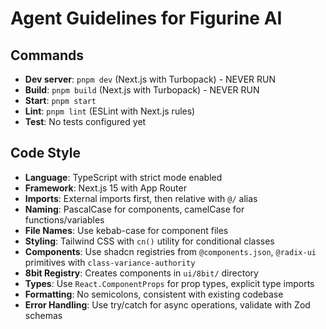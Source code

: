 # Agent Guidelines for Figurine AI

## Commands
- **Dev server**: `pnpm dev` (Next.js with Turbopack) - NEVER RUN
- **Build**: `pnpm build` (Next.js with Turbopack) - NEVER RUN
- **Start**: `pnpm start`
- **Lint**: `pnpm lint` (ESLint with Next.js rules)
- **Test**: No tests configured yet

## Code Style
- **Language**: TypeScript with strict mode enabled
- **Framework**: Next.js 15 with App Router
- **Imports**: External imports first, then relative with `@/` alias
- **Naming**: PascalCase for components, camelCase for functions/variables
- **File Names**: Use kebab-case for component files
- **Styling**: Tailwind CSS with `cn()` utility for conditional classes
- **Components**: Use shadcn registries from `@components.json`, `@radix-ui` primitives with `class-variance-authority`
- **8bit Registry**: Creates components in `ui/8bit/` directory
- **Types**: Use `React.ComponentProps` for prop types, explicit type imports
- **Formatting**: No semicolons, consistent with existing codebase
- **Error Handling**: Use try/catch for async operations, validate with Zod schemas